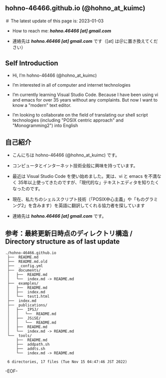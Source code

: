 ## hohno-46466.github.io (@hohno_at_kuimc)

<!---
＃ Markdown で書いてみたホームページもどき（試作日：Wed Jun 30 22:15:05 JST 2021）

このページは Markdown 記法を用いて書いている。ファイル名は index.md

＃ Markdown で書いてみたホームページ / My homepage written in Markdown

-->

＃ The latest update of this page is: 2023-01-03

- How to reach me: ***hohno.46466 [at] gmail.com***

- 連絡先は ***hohno.46466 [at] gmail.com*** です（[at] は＠に置き換えてください）

## Self Introduction

- Hi, I’m hohno-46466 (@hohno_at_kuimc)

- I’m interested in all of computer and internet technologies

- I’m currently learning Visual Studio Code. Because I have been using vi and emacs for over 35 years without any complaints. But now I want to know a "modern" text editor.

- I’m looking to collaborate on the field of translating our shell script technologies (including "POSIX centric approach" and "Monogramming2") into English



## 自己紹介

- こんにちは hohno-46466 (@hohno_at_kuimc) です。

- コンピュータとインターネット技術全般に興味を持っています。

- 最近は Visual Studio Code を使い始めました。実は、vi と emacs を不満なく 35年以上使ってきたのですが、「現代的な」テキストエディタを知りたくなったのです。

- 現在、私たちのシェルスクリプト技術（「POSIX中心主義」や「ものグラミング2」を含みます）を英語に翻訳してくれる協力者を探しています

- 連絡先は ***hohno.46466 [at] gmail.com*** です。


## 参考：最終更新日時点のディレクトリ構造 / Directory structure as of last update

    ./hohno-46466.github.io
     ├──  README.md
     ├──  README.md.old
     ├──  _config.yml
     ├──  documents/
     │   ├──  README.md
     │   └──  index.md -> README.md
     ├──  examples/
     │   ├──  README.md
     │   ├──  index.md
     │   └──  test1.html
     ├──  index.md
     ├──  publications/
     │   ├──  IPSJ/
     │   │   └──  README.md
     │   ├──  JSiSE/
     │   │   └──  README.md
     │   ├──  README.md
     │   └──  index.md -> README.md
     └──  tools/
         ├──  README.md
         ├──  addpath.sh
         ├──  addts.sh
         └──  index.md -> README.md
     
     6 directories, 17 files (Tue Nov 15 04:47:46 JST 2022)


<!---
Note: URI #1: git@github.com:hohno-46466/hohno-46466.github.io.git

Note: URI #2: https://github.com/hohno-46466/hohno-46466.github.io
-->

-EOF-
